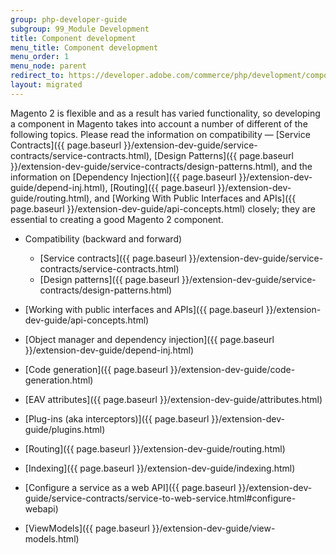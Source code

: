 ```yaml
---
group: php-developer-guide
subgroup: 99_Module Development
title: Component development
menu_title: Component development
menu_order: 1
menu_node: parent
redirect_to: https://developer.adobe.com/commerce/php/development/components/
layout: migrated
---
```


Magento 2 is flexible and as a result has varied functionality, so developing a component in Magento takes into account a number of different of the following topics. Please read the information on compatibility &#8212; [Service Contracts]({{ page.baseurl }}/extension-dev-guide/service-contracts/service-contracts.html), [Design Patterns]({{ page.baseurl }}/extension-dev-guide/service-contracts/design-patterns.html), and the information on [Dependency Injection]({{ page.baseurl }}/extension-dev-guide/depend-inj.html), [Routing]({{ page.baseurl }}/extension-dev-guide/routing.html), and [Working With Public Interfaces and APIs]({{ page.baseurl }}/extension-dev-guide/api-concepts.html) closely; they are essential to creating a good Magento 2 component.

*  Compatibility (backward and forward)
   *  [Service contracts]({{ page.baseurl }}/extension-dev-guide/service-contracts/service-contracts.html)
   *  [Design patterns]({{ page.baseurl }}/extension-dev-guide/service-contracts/design-patterns.html)

*  [Working with public interfaces and APIs]({{ page.baseurl }}/extension-dev-guide/api-concepts.html)
*  [Object manager and dependency injection]({{ page.baseurl }}/extension-dev-guide/depend-inj.html)
*  [Code generation]({{ page.baseurl }}/extension-dev-guide/code-generation.html)
*  [EAV attributes]({{ page.baseurl }}/extension-dev-guide/attributes.html)
*  [Plug-ins (aka interceptors)]({{ page.baseurl }}/extension-dev-guide/plugins.html)
*  [Routing]({{ page.baseurl }}/extension-dev-guide/routing.html)
*  [Indexing]({{ page.baseurl }}/extension-dev-guide/indexing.html)
*  [Configure a service as a web API]({{ page.baseurl }}/extension-dev-guide/service-contracts/service-to-web-service.html#configure-webapi)
*  [ViewModels]({{ page.baseurl }}/extension-dev-guide/view-models.html)
